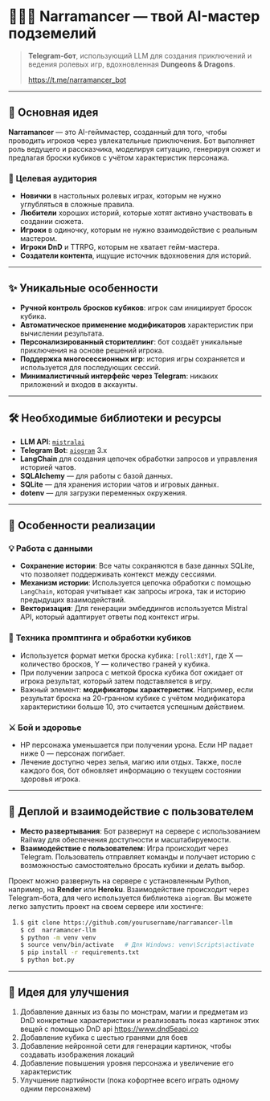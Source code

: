 # 🎲🧙‍♂️ **Narramancer** — твой AI-мастер подземелий

> **Telegram-бот**, использующий LLM для создания приключений и ведения ролевых игр, вдохновленная **Dungeons & Dragons**.
>
> https://t.me/narramancer_bot

---

## 🧠 **Основная идея**

**Narramancer** — это AI-гейммастер, созданный для того, чтобы проводить игроков через увлекательные приключения. Бот выполняет роль ведущего и рассказчика, моделируя ситуацию, генерируя сюжет и предлагая броски кубиков с учётом характеристик персонажа.

### 🎯 **Целевая аудитория**

- **Новички** в настольных ролевых играх, которым не нужно углубляться в сложные правила.
- **Любители** хороших историй, которые хотят активно участвовать в создании сюжета.
- **Игроки** в одиночку, которым не нужно взаимодействие с реальным мастером.
- **Игроки DnD** и TTRPG, которым не хватает гейм-мастера.
- **Создатели контента**, ищущие источник вдохновения для историй.

---

## ✨ **Уникальные особенности**

- **Ручной контроль бросков кубиков**: игрок сам инициирует бросок кубика.
- **Автоматическое применение модификаторов** характеристик при вычислении результата.
- **Персонализированный сторителлинг**: бот создаёт уникальные приключения на основе решений игрока.
- **Поддержка многосессионных игр**: история игры сохраняется и используется для последующих сессий.
- **Минималистичный интерфейс через Telegram**: никаких приложений и входов в аккаунты.

---

## 🛠️ **Необходимые библиотеки и ресурсы**

- **LLM API**: [`mistralai`](https://github.com/mistralai/mistral-src)
- **Telegram Bot**: [`aiogram`](https://github.com/aiogram/aiogram) 3.x
- **LangChain** для создания цепочек обработки запросов и управления историей чатов.
- **SQLAlchemy** — для работы с базой данных.
- **SQLite** — для хранения истории чатов и игровых данных.
- **dotenv** — для загрузки переменных окружения.

---

## 🧩 **Особенности реализации**

### 💡 **Работа с данными**

- **Сохранение истории**: Все чаты сохраняются в базе данных SQLite, что позволяет поддерживать контекст между сессиями.
- **Механизм истории**: Используется цепочка обработки с помощью `LangChain`, которая учитывает как запросы игрока, так и историю предыдущих взаимодействий.
- **Векторизация**: Для генерации эмбеддингов используется Mistral API, который адаптирует ответы под контекст игры.

### 🎲 **Техника промптинга и обработки кубиков**

- Используется формат метки броска кубика: `[roll:XdY]`, где X — количество бросков, Y — количество граней у кубика.
- При получении запроса с меткой броска кубика бот ожидает от игрока результат, который затем подставляется в игру.
- Важный элемент: **модификаторы характеристик**. Например, если результат броска на 20-гранном кубике с учётом модификатора характеристики больше 10, это считается успешным действием.

### ⚔️ **Бой и здоровье**

- HP персонажа уменьшается при получении урона. Если HP падает ниже 0 — персонаж погибает.
- Лечение доступно через зелья, магию или отдых. Также, после каждого боя, бот обновляет информацию о текущем состоянии здоровья игрока.

---

## 🚀 **Деплой и взаимодействие с пользователем**

- **Место развертывания**: Бот развернут на сервере с использованием Railway для обеспечения доступности и масштабируемости.
- **Взаимодействие с пользователем**: Игра происходит через Telegram. Пользователь отправляет команды и получает историю с возможностью самостоятельно бросать кубики и делать выбор.

Проект можно развернуть на сервере с установленным Python, например, на **Render** или **Heroku**. Взаимодействие происходит через Telegram-бота, для чего используется библиотека `aiogram`. Вы можете легко запустить проект на своем сервере или хостинге:

1. ```bash
   $ git clone https://github.com/yourusername/narramancer-llm
   $ cd  narramancer-llm
   $ python -m venv venv
   $ source venv/bin/activate   # Для Windows: venv\Scripts\activate
   $ pip install -r requirements.txt
   $ python bot.py
   ```

---

## 🎯 Идея для улучшения

1. Добавление данных из базы по монстрам, магии и предметам из DnD конкретные характеристики и реализовать показ картинок этих вещей с помощью DnD api https://www.dnd5eapi.co
2. Добавление кубика с шестью гранями для боев
3. Добавление нейронной сети для генерации картинок, чтобы создавать изображения локаций
4. Добавление повышения уровня персонажа и увеличение его характеристик
5. Улучшение партийности (пока кофортнее всего играть одному одним персонажем)
